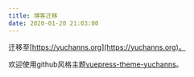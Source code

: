 ```yaml
---
title: 博客迁移
date: 2020-01-20 21:03:00
---
```

迁移至[https://yuchanns.org](https://yuchanns.org)。

欢迎使用github风格主题[vuepress-theme-yuchanns](https://github.com/yuchanns/vuepress-theme-yuchanns)。